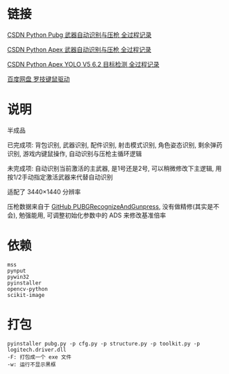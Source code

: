 
# 链接

[CSDN Python Pubg 武器自动识别与压枪 全过程记录](https://blog.csdn.net/mrathena/article/details/128129079)

[CSDN Python Apex 武器自动识别与压枪 全过程记录](https://blog.csdn.net/mrathena/article/details/126918389)

[CSDN Python Apex YOLO V5 6.2 目标检测 全过程记录](https://blog.csdn.net/mrathena/article/details/126860226)

[百度网盘 罗技键鼠驱动](https://pan.baidu.com/s/1VkE2FQrNEOOkW6tCOLZ-kw?pwd=yh3s)

# 说明

半成品

已完成项: 背包识别, 武器识别, 配件识别, 射击模式识别, 角色姿态识别, 剩余弹药识别, 游戏内键鼠操作, 自动识别与压枪主循环逻辑

未完成项: 自动识别当前激活的主武器, 是1号还是2号, 可以稍微修改下主逻辑, 用按1/2手动指定激活武器来代替自动识别

适配了 3440×1440 分辨率

压枪数据来自于 [GitHub PUBGRecognizeAndGunpress](https://github.com/Cjy-CN/PUBGRecognizeAndGunpress), 没有做精修(其实是不会), 勉强能用, 可调整初始化参数中的 ADS 来修改基准倍率

# 依赖

```
mss
pynput
pywin32
pyinstaller
opencv-python
scikit-image
```

# 打包

```
pyinstaller pubg.py -p cfg.py -p structure.py -p toolkit.py -p logitech.driver.dll
-F: 打包成一个 exe 文件
-w: 运行不显示黑框
```
